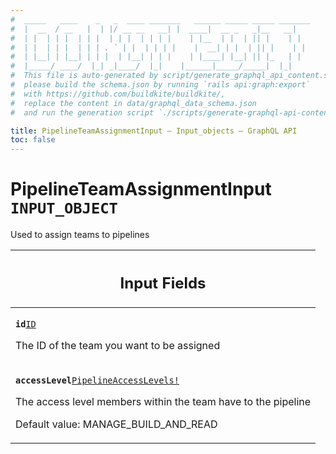 ```yaml
---
#  _____   ____    _   _  ____ _______   ______ _____ _____ _______
#  |  __  / __   |  | |/ __ __   __| |  ____|  __ _   _|__   __|
#  | |  | | |  | | |  | | |  | | | |    | |__  | |  | || |    | |
#  | |  | | |  | | | . ` | |  | | | |    |  __| | |  | || |    | |
#  | |__| | |__| | | |  | |__| | | |    | |____| |__| || |_   | |
#  |_____/ ____/  |_| _|____/  |_|    |______|_____/_____|  |_|
#  This file is auto-generated by script/generate_graphql_api_content.sh,
#  please build the schema.json by running `rails api:graph:export`
#  with https://github.com/buildkite/buildkite/,
#  replace the content in data/graphql_data_schema.json
#  and run the generation script `./scripts/generate-graphql-api-content.sh`.

title: PipelineTeamAssignmentInput – Input_objects – GraphQL API
toc: false
---
```

<!-- vale off -->
<h1 class="has-pills" data-algolia-exclude>
  PipelineTeamAssignmentInput
  <span class="pill pill--input_object pill--normal-case pill--large"><code>INPUT_OBJECT</code></span>
</h1>
<!-- vale on -->


Used to assign teams to pipelines



<table class="responsive-table responsive-table--single-column-rows">
  <thead>
    <th>
      <h2 data-algolia-exclude>Input Fields</h2>
    </th>
  </thead>
  <tbody>
    <tr><td><p><strong><code>id</code></strong><a href="/docs/apis/graphql/schemas/scalar/id" class="pill pill--scalar pill--normal-case pill--medium" title="Go to SCALAR ID"><code>ID</code></a></p><p>The ID of the team you want to be assigned</p></td></tr><tr><td><p><strong><code>accessLevel</code></strong><a href="/docs/apis/graphql/schemas/enum/pipelineaccesslevels" class="pill pill--enum pill--normal-case pill--medium" title="Go to ENUM PipelineAccessLevels"><code>PipelineAccessLevels!</code></a></p><p>The access level members within the team have to the pipeline</p><p>Default value: MANAGE_BUILD_AND_READ</p></td></tr>
  </tbody>
</table>
